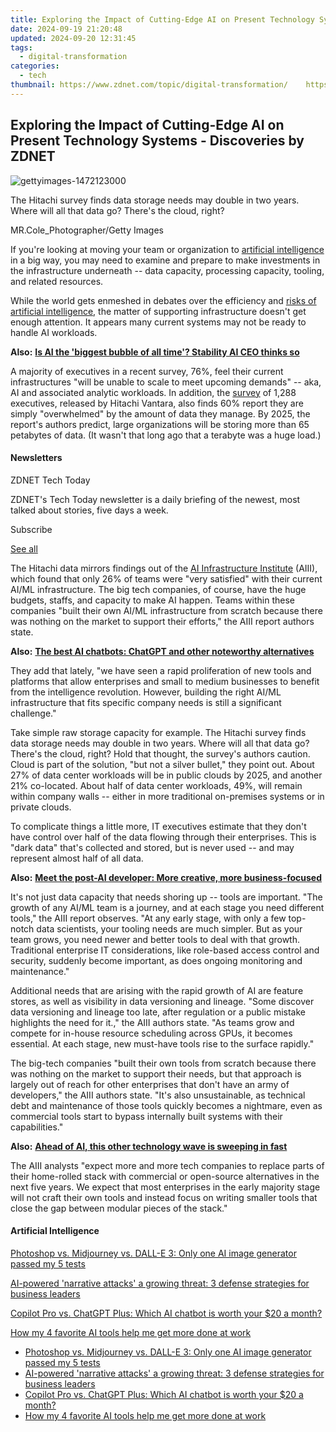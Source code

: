 ```yaml
---
title: Exploring the Impact of Cutting-Edge AI on Present Technology Systems - Discoveries by ZDNET
date: 2024-09-19 21:20:48
updated: 2024-09-20 12:31:45
tags:
  - digital-transformation
categories:
  - tech
thumbnail: https://www.zdnet.com/topic/digital-transformation/    https://www.zdnet.com/a/img/resize/727f9b3f8df25ba425fe83c324eb673de7004cf2/2023/07/18/be068a2f-3083-43e1-bc85-8ee67d15ecf4/gettyimages-1472123000.jpg?width=170&height=128&fit=crop&auto=webp
---
```


## Exploring the Impact of Cutting-Edge AI on Present Technology Systems - Discoveries by ZDNET

![gettyimages-1472123000](https://www.zdnet.com/a/img/resize/f1c59185c43c94ed865f201bb38f1ad9aaffd3eb/2023/07/18/be068a2f-3083-43e1-bc85-8ee67d15ecf4/gettyimages-1472123000.jpg?auto=webp&width=1280)

The Hitachi survey finds data storage needs may double in two years. Where will all that data go? There's the cloud, right? 

MR.Cole\_Photographer/Getty Images

If you're looking at moving your team or organization to [artificial intelligence](https://www.zdnet.com/article/what-is-ai-heres-everything-you-need-to-know-about-artificial-intelligence/) in a big way, you may need to examine and prepare to make investments in the infrastructure underneath -- data capacity, processing capacity, tooling, and related resources. 

While the world gets enmeshed in debates over the efficiency and [risks of artificial intelligence](https://www.zdnet.com/article/the-5-biggest-risks-of-generative-ai-according-to-an-expert/), the matter of supporting infrastructure doesn't get enough attention. It appears many current systems may not be ready to handle AI workloads.

**Also:** [**Is AI the 'biggest bubble of all time'? Stability AI CEO thinks so**](https://www.zdnet.com/article/is-ai-the-biggest-bubble-of-all-time-stability-ai-ceo-thinks-so/)

A majority of executives in a recent survey, 76%, feel their current infrastructures "will be unable to scale to meet upcoming demands" -- aka, AI and associated analytic workloads. In addition, the [survey](https://www.hitachivantara.com/en-us/reports/modern-data-infrastructure-dynamics.html) of 1,288 executives, released by Hitachi Vantara, also finds 60% report they are simply "overwhelmed" by the amount of data they manage. By 2025, the report's authors predict, large organizations will be storing more than 65 petabytes of data. (It wasn't that long ago that a terabyte was a huge load.)

#### Newsletters

ZDNET Tech Today

ZDNET's Tech Today newsletter is a daily briefing of the newest, most talked about stories, five days a week.

 Subscribe

[See all](https://www.zdnet.com/newsletters/)

The Hitachi data mirrors findings out of the [AI Infrastructure Institute](https://ai-infrastructure.org/wp-content/uploads/2022/08/AI-Infrastructure-Ecosystem-2022.pdf) (AIII), which found that only 26% of teams were "very satisfied" with their current AI/ML infrastructure. The big tech companies, of course, have the huge budgets, staffs, and capacity to make AI happen. Teams within these companies "built their own AI/ML infrastructure from scratch because there was nothing on the market to support their efforts," the AIII report authors state.

**Also:** [**The best AI chatbots: ChatGPT and other noteworthy alternatives**](https://www.zdnet.com/article/best-ai-chatbot/)

They add that lately, "we have seen a rapid proliferation of new tools and platforms that allow enterprises and small to medium businesses to benefit from the intelligence revolution. However, building the right AI/ML infrastructure that fits specific company needs is still a significant challenge."

Take simple raw storage capacity for example. The Hitachi survey finds data storage needs may double in two years. Where will all that data go? There's the cloud, right? Hold that thought, the survey's authors caution. Cloud is part of the solution, "but not a silver bullet," they point out. About 27% of data center workloads will be in public clouds by 2025, and another 21% co-located. About half of data center workloads, 49%, will remain within company walls -- either in more traditional on-premises systems or in private clouds. 

To complicate things a little more, IT executives estimate that they don't have control over half of the data flowing through their enterprises. This is "dark data" that's collected and stored, but is never used -- and may represent almost half of all data. 

**Also:** [**Meet the post-AI developer: More creative, more business-focused**](https://www.zdnet.com/article/meet-the-post-ai-developer-more-creative-more-business-focused/)

It's not just data capacity that needs shoring up -- tools are important. "The growth of any AI/ML team is a journey, and at each stage you need different tools," the AIII report observes. "At any early stage, with only a few top-notch data scientists, your tooling needs are much simpler. But as your team grows, you need newer and better tools to deal with that growth. Traditional enterprise IT considerations, like role-based access control and security, suddenly become important, as does ongoing monitoring and maintenance."

Additional needs that are arising with the rapid growth of AI are feature stores, as well as visibility in data versioning and lineage. "Some discover data versioning and lineage too late, after regulation or a public mistake highlights the need for it.," the AIII authors state. "As teams grow and compete for in-house resource scheduling across GPUs, it becomes essential. At each stage, new must-have tools rise to the surface rapidly."

The big-tech companies "built their own tools from scratch because there was nothing on the market to support their needs, but that approach is largely out of reach for other enterprises that don't have an army of developers," the AIII authors state. "It's also unsustainable, as technical debt and maintenance of those tools quickly becomes a nightmare, even as commercial tools start to bypass internally built systems with their capabilities."

**Also:** [**Ahead of AI, this other technology wave is sweeping in fast**](https://www.zdnet.com/article/ahead-of-ai-this-other-technology-wave-is-sweeping-in-fast/)

The AIII analysts "expect more and more tech companies to replace parts of their home-rolled stack with commercial or open-source alternatives in the next five years. We expect that most enterprises in the early majority stage will not craft their own tools and instead focus on writing smaller tools that close the gap between modular pieces of the stack." 

#### Artificial Intelligence

[Photoshop vs. Midjourney vs. DALL-E 3: Only one AI image generator passed my 5 tests](https://www.zdnet.com/article/is-photoshops-new-text-to-image-as-good-as-midjourney-and-dall-e-we-test-it-and-see/ "Photoshop vs. Midjourney vs. DALL-E 3: Only one AI image generator passed my 5 tests")

[AI-powered 'narrative attacks' a growing threat: 3 defense strategies for business leaders](https://www.zdnet.com/article/ai-powered-narrative-attacks-a-growing-threat-3-defense-strategies-for-business-leaders/ "AI-powered 'narrative attacks' a growing threat: 3 defense strategies for business leaders")

[Copilot Pro vs. ChatGPT Plus: Which AI chatbot is worth your $20 a month?](https://www.zdnet.com/article/copilot-pro-vs-chatgpt-plus-which-is-ai-chatbot-is-worth-your-20-a-month/ "Copilot Pro vs. ChatGPT Plus: Which AI chatbot is worth your $20 a month?")

[How my 4 favorite AI tools help me get more done at work](https://www.zdnet.com/article/how-my-4-favorite-ai-tools-help-me-get-more-done-at-work/ "How my 4 favorite AI tools help me get more done at work")

* [Photoshop vs. Midjourney vs. DALL-E 3: Only one AI image generator passed my 5 tests](https://www.zdnet.com/article/is-photoshops-new-text-to-image-as-good-as-midjourney-and-dall-e-we-test-it-and-see/ "Photoshop vs. Midjourney vs. DALL-E 3: Only one AI image generator passed my 5 tests")
* [AI-powered 'narrative attacks' a growing threat: 3 defense strategies for business leaders](https://www.zdnet.com/article/ai-powered-narrative-attacks-a-growing-threat-3-defense-strategies-for-business-leaders/ "AI-powered 'narrative attacks' a growing threat: 3 defense strategies for business leaders")
* [Copilot Pro vs. ChatGPT Plus: Which AI chatbot is worth your $20 a month?](https://www.zdnet.com/article/copilot-pro-vs-chatgpt-plus-which-is-ai-chatbot-is-worth-your-20-a-month/ "Copilot Pro vs. ChatGPT Plus: Which AI chatbot is worth your $20 a month?")
* [How my 4 favorite AI tools help me get more done at work](https://www.zdnet.com/article/how-my-4-favorite-ai-tools-help-me-get-more-done-at-work/ "How my 4 favorite AI tools help me get more done at work")

<ins class="adsbygoogle"
     style="display:block"
     data-ad-format="autorelaxed"
     data-ad-client="ca-pub-7571918770474297"
     data-ad-slot="1223367746"></ins>



<ins class="adsbygoogle"
     style="display:block"
     data-ad-client="ca-pub-7571918770474297"
     data-ad-slot="8358498916"
     data-ad-format="auto"
     data-full-width-responsive="true"></ins>

